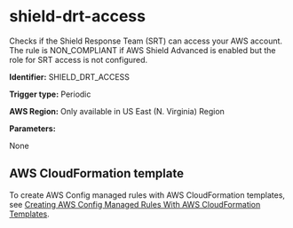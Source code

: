 # shield\-drt\-access<a name="shield-drt-access"></a>

Checks if the Shield Response Team \(SRT\) can access your AWS account\. The rule is NON\_COMPLIANT if AWS Shield Advanced is enabled but the role for SRT access is not configured\.

**Identifier:** SHIELD\_DRT\_ACCESS

**Trigger type:** Periodic

**AWS Region:** Only available in US East \(N\. Virginia\) Region

**Parameters:**

None  

## AWS CloudFormation template<a name="w79aac11c32c17b9d537c15"></a>

To create AWS Config managed rules with AWS CloudFormation templates, see [Creating AWS Config Managed Rules With AWS CloudFormation Templates](aws-config-managed-rules-cloudformation-templates.md)\.